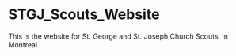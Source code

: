# STGJ_Scouts_Website
This is the website for St. George and St. Joseph Church Scouts, in Montreal.
